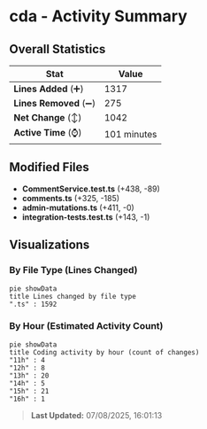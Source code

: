 # cda - Activity Summary 

## Overall Statistics

| Stat                   | Value                                                             |
| ---------------------- | ----------------------------------------------------------------- |
| **Lines Added** (➕)   | 1317                                          |
| **Lines Removed** (➖) | 275                                        |
| **Net Change** (↕)    | 1042                |
| **Active Time** (⌚)   | 101 minutes |


## Modified Files
- **CommentService.test.ts** (+438, -89)
- **comments.ts** (+325, -185)
- **admin-mutations.ts** (+411, -0)
- **integration-tests.test.ts** (+143, -1)

## Visualizations

### By File Type (Lines Changed)

```mermaid
pie showData
title Lines changed by file type
".ts" : 1592
```

### By Hour (Estimated Activity Count)

```mermaid
pie showData
title Coding activity by hour (count of changes)
"11h" : 4
"12h" : 8
"13h" : 20
"14h" : 5
"15h" : 21
"16h" : 1
```


> **Last Updated:** 07/08/2025, 16:01:13